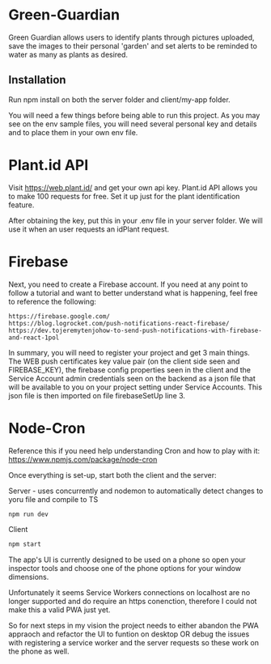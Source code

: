# Green-Guardian

Green Guardian allows users to identify plants through pictures uploaded, save the images to their personal 'garden' and set alerts to be reminded to water as many as plants as desired.

## Installation

Run npm install on both the server folder and client/my-app folder.

You will need a few things before being able to run this project. As you may see on the env
sample files, you will need several personal key and details and to place them in your own
env file.

# Plant.id API

Visit https://web.plant.id/ and get your own api key. Plant.id API allows you to make
100 requests for free. Set it up just for the plant identification feature.

After obtaining the key, put this in your .env file in your server folder. We will use
it when an user requests an idPlant request.

# Firebase

Next, you need to create a Firebase account. If you need at any point to follow a
tutorial and want to better understand what is happening, feel free to reference the
following:

    https://firebase.google.com/
    https://blog.logrocket.com/push-notifications-react-firebase/
    https://dev.tojeremytenjohow-to-send-push-notifications-with-firebase-and-react-1pol


In summary, you will need to register your project and get 3 main things. The WEB push certificates key value pair (on the client
side seen and FIREBASE_KEY), the firebase config properties seen in the client and the Service Account admin credentials seen on the
backend as a json file that will be available to you on your project setting under Service Accounts. This json file is then imported on file firebaseSetUp line 3.

# Node-Cron

Reference this if you need help understanding Cron and how to play with it: https://www.npmjs.com/package/node-cron

Once everything is set-up, start both the client and the server:

Server - uses concurrently and nodemon to automatically detect changes to yoru file and compile to TS

```bash
npm run dev
```

Client

```bash
npm start
```

The app's UI is currently designed to be used on a phone so open your inspector tools and choose one
of the phone options for your window dimensions.

Unfortunately it seems Service Workers connections on localhost are no longer supported and do
require an https conenction, therefore I could not make this a valid PWA just yet.

So for next steps in my vision the project needs to either abandon the PWA appraoch and refactor the UI to funtion on desktop OR
debug the issues with registering a service worker and the server requests so these work on the phone as well.

